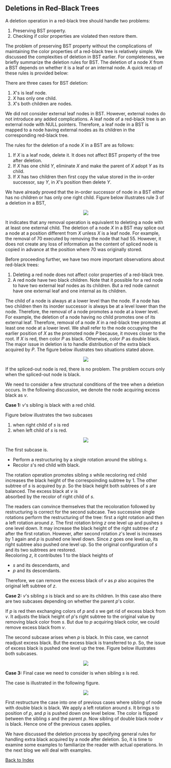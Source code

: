 ## Deletions in Red-Black Trees

A deletion operation in a red-black tree should handle two problems: 

1. Preserving BST property.
2. Checking if color properties are violated then restore them.

The problem of preserving BST property without the complications of maintaining the color properties of a red-black tree is relatively simple. We 
discussed the complexities of deletion in BST earlier. For completeness, we briefly summarize the deletion rules for BST.  The deletion of a node 
<i>X</i> from a BST depends on whether it is a leaf or an internal node. A quick recap of these rules  is provided below: 

There are three cases for BST deletion:

1. <i>X</i>'s is leaf node. 
2. <i>X</i> has only one child.
3. <i>X</i>'s both children are nodes. 

We did not consider external leaf nodes in BST. However, external nodes do not introduce any added complications. A leaf node of a red-black tree is an 
external node with NULL pointers. Therefore, a leaf node in a BST is mapped to a node having external nodes as its children in the corresponding 
red-black tree. 

The rules for the deletion of a node <i>X</i> in a BST are as follows:

1. If <i>X</i> is a leaf node, delete it. It does not affect BST property of the tree after deletion. 
2. If <i>X</i> has one child <i>Y</i>, eliminate <i>X</i> and make the parent of <i>X</i> adopt <i>Y</i> as its child. 
3. If <i>X</i> has two children then first copy the value stored in the in-order successor, say <i>Y</i>, in <i>X</i>'s position then delete <i>Y</i>.

We have already proved that the in-order successor of node in a BST either has  no children or has only one right child. Figure below illustrates rule
3 of a deletion in a BST, 

<p style="text-align:center;"><img src="../images/deletionBST.png"></p>

It indicates that any removal operation is equivalent to deleting a node with at least one external child. The deletion of a node <i>X</i> 
in a BST may splice out a node at a position different from <i>X</i> unless <i>X</i> is a leaf node. For example, the removal of 70 executed by removing 
the node that had 55. However, it does not create any loss of information as the content of spliced node is copied in advance at the position where 70 was 
originally stored. 

Before proceeding further, we have two more important observations about red-black trees:
1. Deleting a red node does not affect color properties of a red-black tree.
2. A red node have two black children.
Note that it possible for a red node to have two external leaf nodes as its children. But a red node cannot have one external leaf and one internal as its
children.

The child of a node is always at a lower level than the node. If a node has two children then its inorder successor is always be at a level lower than 
the node. Therefore, the removal of a node promotes a node at a lower level. For example, the deletion of a node having no child promotes one of its
external leaf. Therefore, removal of a node <i>X</i> in a red-black tree promotes at least one node at a lower level. We shall refer to the node 
occupying the earlier position of <i>X</i> as the promoted node <i>P</i> because, it moves closer to the root. If <i>X</i> is red, then color 
<i>P</i> as black. Otherwise, color <i>P</i> as double black. The major issue in deletion is to handle distribution of the extra black acquired by 
<i>P</i>. The figure below illustrates two situations stated above. 

<p style="text-align:center;"><img src="../images/rbtDeletionIssues.png"></p>

If the spliced-out node is red, there is no problem. The problem occurs only when the spliced-out node is black.  

We need to consider a few structural conditions of the tree when a deletion occurs. In the following discussion, we denote the node acquiring excess 
black as <i>v</i>. 

<strong>Case 1:</strong> <i>v</i>'s sibling is black with a red child. 

Figure below illustrates the two subcases 
1. when right child of <i>s</i> is red  
2. when left child of <i>s</i> is red.

<p style="text-align:center;"><img src="../images/case1aDeletion.png"></p>

The first subcase is. 

- Perform a restructuring by a single rotation around the sibling <i>s</i>.
- Recolor <i>s</i>'s red child with black. 

The rotation operation promotes sibling <i>s</i> while recoloring red child increases the black height of the correspoinding subtree by 1. The other 
subtree of <i>s</i> is acquired by <i>p</i>. So the black height both subtrees of <i>s</i> are balanced. The excess black at <i>v</i> is  
absorbed by the recolor of right child of <i>s</i>.  

The readers can convince themselves that the recoloration followed by restructuring is correct for the second subcase. Two successive single rotations 
perform the restructuring
of the tree: first a right rotation and then a left rotation around <i>z</i>. The first
rotation bring <i>z</i> one level up and pushes <i>s</i> one level down. It may increase the black height of the right subtree of <i>z</i>
after the first rotation. However, after second rotation <i>z</i>'s level is increases by 1 again and <i>p</i> is pushed one level
down. Since <i>z</i> goes one level up, its right subtree also pushed one level up. So the original configuration of <i>s</i> and its
two subtrees are restored.  
Recoloring <i>z</i>, it contributes 1 to the black heights of 

- <i>s</i> and its descendants, and
- <i>p</i> and its descendants.

Therefore, we can remove the excess black of <i>v</i> as <i>p</i> also acquires the original left subtree of <i>z</i>.

<strong>Case 2:</strong> <i>v</i>'s sibling <i>s</i> is black and so are its children.
In this case also there are two subcases depending on whether the parent <i>p</i>'s color. 

If <i>p</i> is red then exchanging colors of 
<i>p</i> and <i>s</i> we get rid of excess black from <i>v</i>. It adjusts the black height of <i>p</i>'s right subtree to the original
value by removing black color from <i>s</i>. But due to <i>p</i> acquiring black color, we could remove excess black from <i>v</i>. 

The second subcase arises when <i>p</i> is black. In this case, we cannot readjust excess black. But the excess black is transferred 
to <i>p</i>. So, the issue of excess black is pushed one level up the tree.  Figure below illustrates both subcases.

<p style="text-align:center;"><img src="../images/case2Deletion.png"></p>

<strong>Case 3:</strong> Final case we need to consider is when sibling <i>s</i> is red.

The case is illustrated in the following figure.

<p style="text-align:center;"><img src="../images/case3Deletion.png"></p>

First restructure the case into one of previous cases where sibling of node with double black is black. We apply a left 
rotation around <i>s</i>. It brings <i>s</i> to position of <i>p</i>, and <i>p</i> is pushed down one level below. The 
color is flipped between the sibling <i>s</i> and the parent <i>p</i>. Now sibling of double black node <i>v</i> is black. 
Hence one of the previous cases applies.

We have discussed the deletion process by specifying general rules for handling extra black acquired by a node 
after deletion. So, it is time to examine some examples to familiarize the reader with actual operations. In the next blog
we will deal with examples.

[Back to Index](../index.md)
